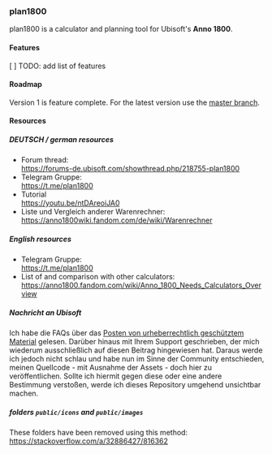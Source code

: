 ### plan1800
plan1800 is a calculator and planning tool for Ubisoft's **Anno 1800**.

#### Features
[ ] TODO: add list of features

#### Roadmap
Version 1 is feature complete.
For the latest version use the [master branch](https://github.com/auipga/plan1800).

#### Resources

##### DEUTSCH / german resources
- Forum thread:  
  https://forums-de.ubisoft.com/showthread.php/218755-plan1800
- Telegram Gruppe:  
  https://t.me/plan1800
- Tutorial  
  https://youtu.be/ntDAreoiJA0
- Liste und Vergleich anderer Warenrechner:  
  https://anno1800wiki.fandom.com/de/wiki/Warenrechner

##### English resources
- Telegram Gruppe:  
  https://t.me/plan1800
- List of and comparison with other calculators:  
  https://anno1800.fandom.com/wiki/Anno_1800_Needs_Calculators_Overview

##### Nachricht an Ubisoft
Ich habe die FAQs über das [Posten von urheberrechtlich geschütztem Material](https://anonym.to/?https://support.ubisoft.com/de-DE/faqs/000025598)
gelesen. Darüber hinaus mit Ihrem Support geschrieben, der mich wiederum ausschließlich auf diesen Beitrag hingewiesen hat.
Daraus werde ich jedoch nicht schlau und habe nun im Sinne der Community entschieden, meinen Quellcode - mit Ausnahme 
der Assets - doch hier zu veröffentlichen. Sollte ich hiermit gegen diese oder eine andere Bestimmung verstoßen, 
werde ich dieses Repository umgehend unsichtbar machen.

##### folders `public/icons` and `public/images`
These folders have been removed using this method: https://stackoverflow.com/a/32886427/816362